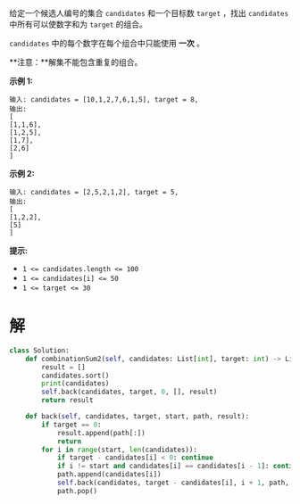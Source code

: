 给定一个候选人编号的集合 `candidates` 和一个目标数 `target` ，找出 `candidates` 中所有可以使数字和为 `target` 的组合。

`candidates` 中的每个数字在每个组合中只能使用 **一次** 。

**注意：**解集不能包含重复的组合。 

 

**示例 1:**

```
输入: candidates = [10,1,2,7,6,1,5], target = 8,
输出:
[
[1,1,6],
[1,2,5],
[1,7],
[2,6]
]
```

**示例 2:**

```
输入: candidates = [2,5,2,1,2], target = 5,
输出:
[
[1,2,2],
[5]
]
```

 

**提示:**

- `1 <= candidates.length <= 100`
- `1 <= candidates[i] <= 50`
- `1 <= target <= 30`

# 解

```python
class Solution:
    def combinationSum2(self, candidates: List[int], target: int) -> List[List[int]]:
        result = []
        candidates.sort()
        print(candidates)
        self.back(candidates, target, 0, [], result)
        return result

    def back(self, candidates, target, start, path, result):
        if target == 0:
            result.append(path[:])
            return
        for i in range(start, len(candidates)):
            if target - candidates[i] < 0: continue
            if i != start and candidates[i] == candidates[i - 1]: continue  // 防止有重复的数据出现
            path.append(candidates[i])
            self.back(candidates, target - candidates[i], i + 1, path, result)
            path.pop()
```

